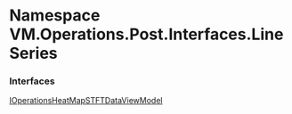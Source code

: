 # <a id="VM_Operations_Post_Interfaces_LineSeries"></a> Namespace VM.Operations.Post.Interfaces.LineSeries

### Interfaces

 [IOperationsHeatMapSTFTDataViewModel](VM.Operations.Post.Interfaces.LineSeries.IOperationsHeatMapSTFTDataViewModel.md)

